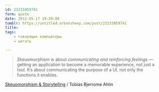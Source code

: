 ```yaml
---
id: 23231059741
form: quote
date: 2012-05-17 19:29:00
tumblr: https://untitled.urbansheep.com/post/23231059741
title: 
tags:
    - говорящие компьютеры
    - цитаты

---
```


<blockquote>
Skeuomorphism is about <em>communicating and reinforcing feelings</em> — getting an application to become a memorable experience, not just a tool. It’s about communicating the purpose of a UI, not only the functions it enables.
</blockquote>

<a href="http://tobiasahlin.com/blog/skeumorphism-and-storytelling/">Skeuomorphism &amp; Storytelling</a> / Tobias Bjerrome Ahlin
